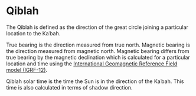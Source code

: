 <h1>Qiblah</h1>

The Qiblah is defined as the direction of the great circle joining a particular location to the Kaʿbah.

True bearing is the direction measured from true north. Magnetic bearing is the direction measured from magnetic north. Magnetic bearing differs from true bearing by the magnetic declination which is calculated for a particular location and time using the [International Geomagnetic Reference Field model (IGRF-12)](https://earth-planets-space.springeropen.com/articles/10.1186/s40623-015-0228-9).

Qiblah solar time is the time the Sun is in the direction of the Kaʿbah. This time is also calculated in terms of shadow direction.